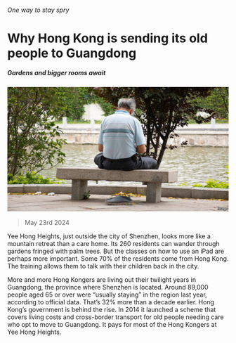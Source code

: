 ###### One way to stay spry

# Why Hong Kong is sending its old people to Guangdong 

##### Gardens and bigger rooms await 

![image](images/20240525_CNP503.jpg) 

> May 23rd 2024 

Yee Hong Heights, just outside the city of Shenzhen, looks more like a mountain retreat than a care home. Its 260 residents can wander through gardens fringed with palm trees. But the classes on how to use an iPad are perhaps more important. Some 70% of the residents come from Hong Kong. The training allows them to talk with their children back in the city.

More and more Hong Kongers are living out their twilight years in Guangdong, the province where Shenzhen is located. Around 89,000 people aged 65 or over were “usually staying” in the region last year, according to official data. That’s 32% more than a decade earlier. Hong Kong’s government is behind the rise. In 2014 it launched a scheme that covers living costs and cross-border transport for old people needing care who opt to move to Guangdong. It pays for most of the Hong Kongers at Yee Hong Heights.

